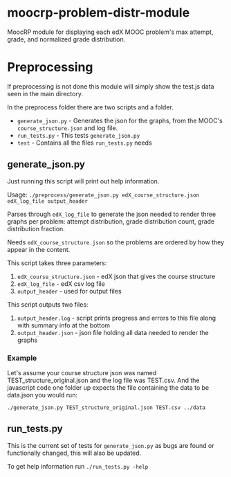 # moocrp-problem-distr-module
MoocRP module for displaying each edX MOOC problem's max attempt, grade, and normalized grade distribution.

# Preprocessing
If preprocessing is not done this module will simply show the test.js data seen in the main directory.

In the preprocess folder there are two scripts and a folder.
* `generate_json.py` - Generates the json for the graphs, from the MOOC's `course_structure.json` and log file.
* `run_tests.py` - This tests `generate_json.py`
* `test` - Contains all the files `run_tests.py` needs

## generate_json.py
Just running this script will print out help information.

Usage: `./preprocess/generate_json.py edX_course_structure.json edX_log_file output_header`

Parses through `edX_log_file` to generate the json needed to render three graphs per problem: attempt distribution, grade distribution count, grade distribution fraction.

Needs `edX_course_structure.json` so the problems are ordered by how they appear in the content.

This script takes three parameters:

1. `edX_course_structure.json` - edX json that gives the course structure
2. `edX_log_file` - edX csv log file
3. `output_header` - used for output files

This script outputs two files:

1. `output_header.log` - script prints progress and errors to this file along with summary info at the bottom
2. `output_header.json` - json file holding all data needed to render the graphs

### Example
Let's assume your course structure json was named TEST_structure_original.json and the log file was TEST.csv. And the javascript code one folder up expects the file containing the data to be data.json you would run:

`./generate_json.py TEST_structure_original.json TEST.csv ../data`

## run_tests.py
This is the current set of tests for `generate_json.py` as bugs are found or functionally changed, this will also be updated.

To get help information run `./run_tests.py -help`